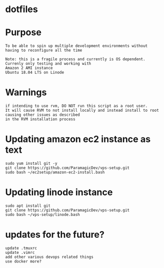 # dotfiles

# Purpose
    To be able to spin up multiple development environments without
    having to reconfigure all the time
     
    Note: this is a fragile process and currently is OS dependent. Currenly only testing and working with
    Amazon 2 AMI instance
    Ubuntu 18.04 LTS on Linode
    

# Warnings
    if intending to use rvm, DO NOT run this script as a root user. 
    It will cause RVM to not install locally and instead install to root causing other issues as described
    in the RVM installation process
    
# Updating amazon ec2 instance as text

    sudo yum install git -y
    git clone https://github.com/ParamagicDev/vps-setup.git
    sudo bash ~/ec2setup/amazon-ec2-install.bash
  
# Updating linode instance

    sudo apt install git
    git clone https://github.com/ParamagicDev/vps-setup.git
    sudo bash ~/vps-setup/linode.bash


# updates for the future?
    update .tmuxrc
    update .vimrc
    add other various devops related things
    use docker more?
